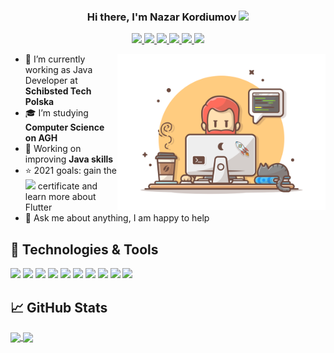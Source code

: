 <h3 align="center">
Hi there, I'm Nazar Kordiumov <img src="https://media.giphy.com/media/hvRJCLFzcasrR4ia7z/giphy.gif" width="29px">
</h3>

<p align="center">
    <a href="https://www.linkedin.com/in/nazkord/">
        <img src="https://img.icons8.com/color/48/000000/linkedin.png" width="3%"/> 
    </a>
    <a href="https://www.facebook.com/nazkordd/">
        <img src="https://img.icons8.com/color/48/000000/facebook-circled--v5.png" width="3%"/> 
    </a>
    <a href="https://www.instagram.com/nazarsx/">
        <img src="https://img.icons8.com/fluent/48/000000/instagram-new.png" width="3%"/> 
    </a>
    <a href="https://discord.gg/nazkord">
        <img src="https://img.icons8.com/plasticine/50/000000/discord-logo.png" width="3%"/> 
    </a>
    <a href="mailto:nazkord@gmail.com"> 
        <img src="https://img.icons8.com/fluent/48/000000/gmail.png" width="3%"/> 
    </a>
    <img src="https://visitor-badge.glitch.me/badge?page_id=nazkord.nazkord"/>
</p>


[comment]: <> (####📫 How to reach me:)

<img align="right" src="https://raw.githubusercontent.com/nazkord/nazkord/master/assets/programmer.png" height="250"  alt="programmer image"/>

- 🔭 I’m currently working as Java Developer at **Schibsted Tech Polska**
- 🎓 I’m studying **Computer Science on AGH**
- 🌱 Working on improving **Java skills**
- ⭐ 2021 goals: gain the <img src="https://img.icons8.com/color/48/000000/amazon-web-services.png" width="2.5%"/> certificate and learn more about Flutter
- 💬 Ask me about anything, I am happy to help

🔧 Technologies & Tools
---
![](https://img.shields.io/badge/OS-Linux-informational?style=flat&logo=linux&logoColor=white&color=2bbc8a)
![](https://img.shields.io/badge/Editor-IntelliJ_IDEA-informational?style=flat&logo=intellij-idea&logoColor=white&color=2bbc8a)
![](https://img.shields.io/badge/Code-Java-informational?style=flat&logo=Java&logoColor=white&color=2bbc8a)
![](https://img.shields.io/badge/Code-SQL-informational?style=flat&logo=sqlite&logoColor=white&color=2bbc8a)
![](https://img.shields.io/badge/Framework-Spring-informational?style=flat&logo=Spring&logoColor=white&color=2bbc8a)
![](https://img.shields.io/badge/Cloud-AWS-informational?style=flat&logo=amazon&logoColor=white&color=2bbc8a)
![](https://img.shields.io/badge/Shell-Bash-informational?style=flat&logo=gnu-bash&logoColor=white&color=2bbc8a)
![](https://img.shields.io/badge/Tools-Git-informational?style=flat&logo=git&logoColor=white&color=2bbc8a)
![](https://img.shields.io/badge/Tools-MySQL-informational?style=flat&logo=mysql&logoColor=white&color=2bbc8a)
![](https://img.shields.io/badge/Tools-Docker-informational?style=flat&logo=docker&logoColor=white&color=2bbc8a)


📈 GitHub Stats
---

<a href="https://github.com/anuraghazra/github-readme-stats">
  <img align="center" src="https://github-readme-stats.vercel.app/api?username=nazkord&count_private=true&show_icons=true&theme=dark" />
</a>
<a href="https://github.com/anuraghazra/convoychat">
  <img align="center" src="https://github-readme-stats.vercel.app/api/top-langs/?username=nazkord&layout=compact&theme=dark" />
</a>
